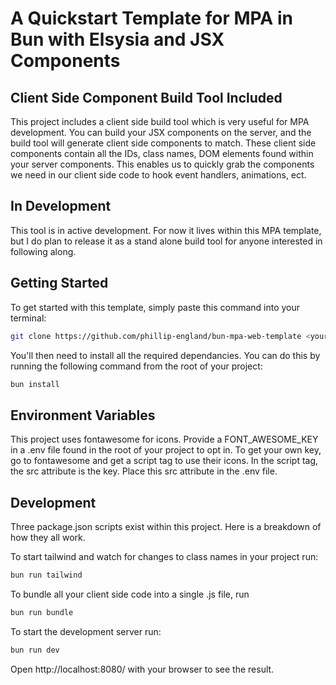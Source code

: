 # A Quickstart Template for MPA in Bun with Elsysia and JSX Components

## Client Side Component Build Tool Included
This project includes a client side build tool which is very useful for MPA development. You can build your JSX components on the server, and the build tool will generate client side components to match. These client side components contain all the IDs, class names, DOM elements found within your server components. This enables us to quickly grab the components we need in our client side code to hook event handlers, animations, ect. 

## In Development
This tool is in active development. For now it lives within this MPA template, but I do plan to release it as a stand alone build tool for anyone interested in following along.

## Getting Started
To get started with this template, simply paste this command into your terminal:
```bash
git clone https://github.com/phillip-england/bun-mpa-web-template <your-project-name>
```
You'll then need to install all the required dependancies. You can do this by running the following command from the root of your project:
```bash
bun install
```
## Environment Variables
This project uses fontawesome for icons. Provide a FONT_AWESOME_KEY in a .env file found in the root of your project to opt in. To get your own key, go to fontawesome and get a script tag to use their icons. In the script tag, the src attribute is the key. Place this src attribute in the .env file.

## Development
Three package.json scripts exist within this project. Here is a breakdown of how they all work.

To start tailwind and watch for changes to class names in your project run:
```bash
bun run tailwind
```

To bundle all your client side code into a single .js file, run
```bash
bun run bundle
```

To start the development server run:
```bash
bun run dev
```

Open http://localhost:8080/ with your browser to see the result.
